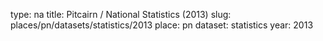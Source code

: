 type: na
title: Pitcairn / National Statistics (2013)
slug: places/pn/datasets/statistics/2013
place: pn
dataset: statistics
year: 2013
